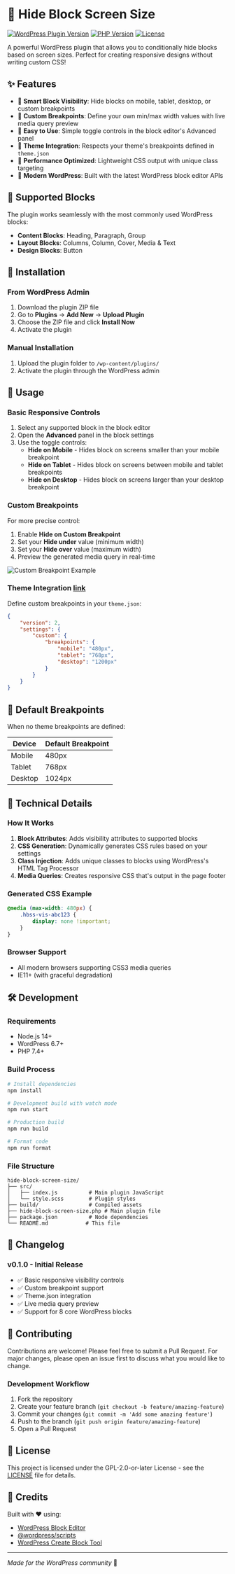 # 📱 Hide Block Screen Size

[![WordPress Plugin Version](https://img.shields.io/badge/WordPress-6.7+-blue.svg)](https://wordpress.org/)
[![PHP Version](https://img.shields.io/badge/PHP-7.4+-purple.svg)](https://php.net/)
[![License](https://img.shields.io/badge/License-GPL%202.0+-green.svg)](https://www.gnu.org/licenses/gpl-2.0.html)

A powerful WordPress plugin that allows you to conditionally hide blocks based on screen sizes. Perfect for creating responsive designs without writing custom CSS!

## ✨ Features

- 🎯 **Smart Block Visibility**: Hide blocks on mobile, tablet, desktop, or custom breakpoints
- 📐 **Custom Breakpoints**: Define your own min/max width values with live media query preview
- 🔧 **Easy to Use**: Simple toggle controls in the block editor's Advanced panel
- 🎨 **Theme Integration**: Respects your theme's breakpoints defined in `theme.json`
- 🚀 **Performance Optimized**: Lightweight CSS output with unique class targeting
- 🔄 **Modern WordPress**: Built with the latest WordPress block editor APIs

## 📱 Supported Blocks

The plugin works seamlessly with the most commonly used WordPress blocks:

- **Content Blocks**: Heading, Paragraph, Group
- **Layout Blocks**: Columns, Column, Cover, Media & Text
- **Design Blocks**: Button

## 🚀 Installation

### From WordPress Admin

1. Download the plugin ZIP file
2. Go to **Plugins** → **Add New** → **Upload Plugin**
3. Choose the ZIP file and click **Install Now**
4. Activate the plugin

### Manual Installation

1. Upload the plugin folder to `/wp-content/plugins/`
2. Activate the plugin through the WordPress admin

## 📖 Usage

### Basic Responsive Controls

1. Select any supported block in the block editor
2. Open the **Advanced** panel in the block settings
3. Use the toggle controls:
   - **Hide on Mobile** - Hides block on screens smaller than your mobile breakpoint
   - **Hide on Tablet** - Hides block on screens between mobile and tablet breakpoints
   - **Hide on Desktop** - Hides block on screens larger than your desktop breakpoint

### Custom Breakpoints

For more precise control:

1. Enable **Hide on Custom Breakpoint**
2. Set your **Hide under** value (minimum width)
3. Set your **Hide over** value (maximum width)
4. Preview the generated media query in real-time

![Custom Breakpoint Example](screenshot-custom-breakpoint.png)

### Theme Integration [link](#1-this-is-my-header)

Define custom breakpoints in your `theme.json`:

```json
{
	"version": 2,
	"settings": {
		"custom": {
			"breakpoints": {
				"mobile": "480px",
				"tablet": "768px",
				"desktop": "1200px"
			}
		}
	}
}
```

## 🎨 Default Breakpoints

When no theme breakpoints are defined:

| Device  | Default Breakpoint |
| ------- | ------------------ |
| Mobile  | 480px              |
| Tablet  | 768px              |
| Desktop | 1024px             |

## 🔧 Technical Details

### How It Works

1. **Block Attributes**: Adds visibility attributes to supported blocks
2. **CSS Generation**: Dynamically generates CSS rules based on your settings
3. **Class Injection**: Adds unique classes to blocks using WordPress's HTML Tag Processor
4. **Media Queries**: Creates responsive CSS that's output in the page footer

### Generated CSS Example

```css
@media (max-width: 480px) {
	.hbss-vis-abc123 {
		display: none !important;
	}
}
```

### Browser Support

- All modern browsers supporting CSS3 media queries
- IE11+ (with graceful degradation)

## 🛠️ Development

### Requirements

- Node.js 14+
- WordPress 6.7+
- PHP 7.4+

### Build Process

```bash
# Install dependencies
npm install

# Development build with watch mode
npm run start

# Production build
npm run build

# Format code
npm run format
```

### File Structure

```
hide-block-screen-size/
├── src/
│   ├── index.js          # Main plugin JavaScript
│   └── style.scss        # Plugin styles
├── build/                # Compiled assets
├── hide-block-screen-size.php # Main plugin file
├── package.json          # Node dependencies
└── README.md            # This file
```

## 🔄 Changelog

### v0.1.0 - Initial Release

- ✅ Basic responsive visibility controls
- ✅ Custom breakpoint support
- ✅ Theme.json integration
- ✅ Live media query preview
- ✅ Support for 8 core WordPress blocks

## 🤝 Contributing

Contributions are welcome! Please feel free to submit a Pull Request. For major changes, please open an issue first to discuss what you would like to change.

### Development Workflow

1. Fork the repository
2. Create your feature branch (`git checkout -b feature/amazing-feature`)
3. Commit your changes (`git commit -m 'Add some amazing feature'`)
4. Push to the branch (`git push origin feature/amazing-feature`)
5. Open a Pull Request

## 📝 License

This project is licensed under the GPL-2.0-or-later License - see the [LICENSE](https://www.gnu.org/licenses/gpl-2.0.html) file for details.

## 🙏 Credits

Built with ❤️ using:

- [WordPress Block Editor](https://developer.wordpress.org/block-editor/)
- [@wordpress/scripts](https://developer.wordpress.org/block-editor/reference-guides/packages/packages-scripts/)
- [WordPress Create Block Tool](https://developer.wordpress.org/block-editor/reference-guides/packages/packages-create-block/)

---

_Made for the WordPress community_ 🚀
